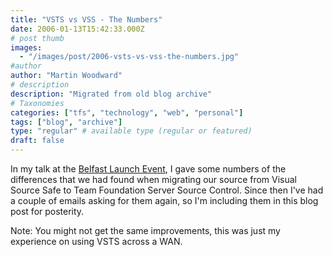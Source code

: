 ```yaml
---
title: "VSTS vs VSS - The Numbers"
date: 2006-01-13T15:42:33.000Z
# post thumb
images:
  - "/images/post/2006-vsts-vs-vss-the-numbers.jpg"
#author
author: "Martin Woodward"
# description
description: "Migrated from old blog archive"
# Taxonomies
categories: ["tfs", "technology", "web", "personal"]
tags: ["blog", "archive"]
type: "regular" # available type (regular or featured)
draft: false
---
```


In my talk at the [Belfast Launch Event](http://www.microsoft.com/ireland/servers/launchtour/), I gave some numbers of the differences that we had found when migrating our source from Visual Source Safe to Team Foundation Server Source Control. Since then I've had a couple of emails asking for them again, so I'm including them in this blog post for posterity.

Note: You might not get the same improvements, this was just my experience on using VSTS across a WAN.
